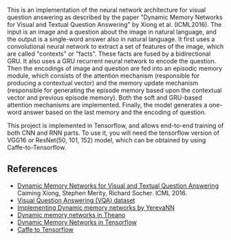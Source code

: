 This is an implementation of the neural network architecture for visual question answering as described by the paper "Dynamic Memory Networks for Visual and Textual Question Answering" by Xiong et al. (ICML2016). The input is an image and a question about the image in natural language, and the output is a single-word answer also in natural language. It first uses a convolutional neural network to extract a set of features of the image, which are called "contexts" or "facts". These facts are fused by a bidirectional 
GRU. It also uses a GRU recurrent neural network to encode the question. Then the encodings of image and question are fed into an episodic memory module, which consists of the attention mechanism (responsible for producing a contextual vector) and the memory update mechanism (responsible for generating the episode memory based upon the contextual vector and previous episode memory). Both the soft and GRU-based attention mechanisms are implemented. Finally, the model generates a one-word answer based on the last memory and the encoding of question. 

This project is implemented in Tensorflow, and allows end-to-end training of both CNN and RNN parts. To use it, you will need the tensorflow version of VGG16 or ResNet(50, 101, 152) model, which can be obtained by using Caffe-to-Tensorflow. 

References
----------

* [Dynamic Memory Networks for Visual and Textual Question Answering](https://arxiv.org/abs/1603.01417) Caiming Xiong, Stephen Merity, Richard Socher. ICML 2016.
* [Visual Question Answering (VQA) dataset](http://visualqa.org/)
* [Implementing Dynamic memory networks by YerevaNN](https://yerevann.github.io/2016/02/05/implementing-dynamic-memory-networks/)
* [Dynamic memory networks in Theano](https://github.com/YerevaNN/Dynamic-memory-networks-in-Theano)
* [Dynamic Memory Networks in Tensorflow](https://github.com/therne/dmn-tensorflow)
* [Caffe to Tensorflow](https://github.com/ethereon/caffe-tensorflow)

